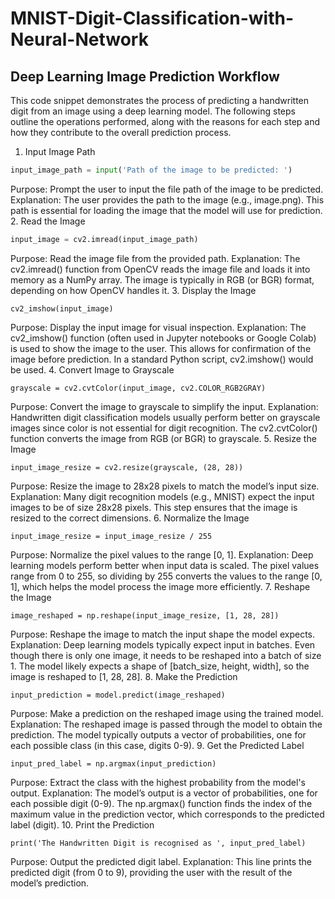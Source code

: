 # MNIST-Digit-Classification-with-Neural-Network



## Deep Learning Image Prediction Workflow
This code snippet demonstrates the process of predicting a handwritten digit from an image using a deep learning model. The following steps outline the operations performed, along with the reasons for each step and how they contribute to the overall prediction process.

1. Input Image Path

``` Python
input_image_path = input('Path of the image to be predicted: ')
```
Purpose: Prompt the user to input the file path of the image to be predicted.
Explanation: The user provides the path to the image (e.g., image.png). This path is essential for loading the image that the model will use for prediction.
2. Read the Image
``` Python
input_image = cv2.imread(input_image_path)
```
Purpose: Read the image file from the provided path.
Explanation: The cv2.imread() function from OpenCV reads the image file and loads it into memory as a NumPy array. The image is typically in RGB (or BGR) format, depending on how OpenCV handles it.
3. Display the Image
```
cv2_imshow(input_image)
```
Purpose: Display the input image for visual inspection.
Explanation: The cv2_imshow() function (often used in Jupyter notebooks or Google Colab) is used to show the image to the user. This allows for confirmation of the image before prediction. In a standard Python script, cv2.imshow() would be used.
4. Convert Image to Grayscale
```
grayscale = cv2.cvtColor(input_image, cv2.COLOR_RGB2GRAY)
```
Purpose: Convert the image to grayscale to simplify the input.
Explanation: Handwritten digit classification models usually perform better on grayscale images since color is not essential for digit recognition. The cv2.cvtColor() function converts the image from RGB (or BGR) to grayscale.
5. Resize the Image
```
input_image_resize = cv2.resize(grayscale, (28, 28))
```
Purpose: Resize the image to 28x28 pixels to match the model’s input size.
Explanation: Many digit recognition models (e.g., MNIST) expect the input images to be of size 28x28 pixels. This step ensures that the image is resized to the correct dimensions.
6. Normalize the Image
```
input_image_resize = input_image_resize / 255
```
Purpose: Normalize the pixel values to the range [0, 1].
Explanation: Deep learning models perform better when input data is scaled. The pixel values range from 0 to 255, so dividing by 255 converts the values to the range [0, 1], which helps the model process the image more efficiently.
7. Reshape the Image
```
image_reshaped = np.reshape(input_image_resize, [1, 28, 28])
```
Purpose: Reshape the image to match the input shape the model expects.
Explanation: Deep learning models typically expect input in batches. Even though there is only one image, it needs to be reshaped into a batch of size 1. The model likely expects a shape of [batch_size, height, width], so the image is reshaped to [1, 28, 28].
8. Make the Prediction
```
input_prediction = model.predict(image_reshaped)
```
Purpose: Make a prediction on the reshaped image using the trained model.
Explanation: The reshaped image is passed through the model to obtain the prediction. The model typically outputs a vector of probabilities, one for each possible class (in this case, digits 0-9).
9. Get the Predicted Label
```
input_pred_label = np.argmax(input_prediction)
```
Purpose: Extract the class with the highest probability from the model's output.
Explanation: The model’s output is a vector of probabilities, one for each possible digit (0-9). The np.argmax() function finds the index of the maximum value in the prediction vector, which corresponds to the predicted label (digit).
10. Print the Prediction
```
print('The Handwritten Digit is recognised as ', input_pred_label)
```
Purpose: Output the predicted digit label.
Explanation: This line prints the predicted digit (from 0 to 9), providing the user with the result of the model’s prediction.

